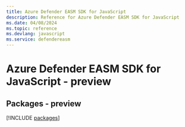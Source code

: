 ```yaml
---
title: Azure Defender EASM SDK for JavaScript
description: Reference for Azure Defender EASM SDK for JavaScript
ms.date: 04/08/2024
ms.topic: reference
ms.devlang: javascript
ms.service: defendereasm
---
```

# Azure Defender EASM SDK for JavaScript - preview
## Packages - preview
[!INCLUDE [packages](defender-easm-index.md)]